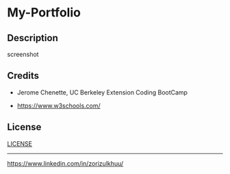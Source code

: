 # My-Portfolio

## Description 

screenshot

## Credits

* Jerome Chenette, UC Berkeley Extension Coding BootCamp

* https://www.w3schools.com/

## License

[LICENSE](/LICENSE.md)

---

https://www.linkedin.com/in/zorizulkhuu/